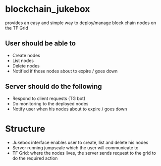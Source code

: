 # blockchain_jukebox
provides an easy and simple way to deploy/manage block chain nodes on the TF Grid
## User should be able to 
  - Create nodes
  - List nodes
  - Delete nodes
  - Notified if those nodes about to expire / goes down
## Server should do the following
  - Respond to client requests (TG bot)
  - Do monitoring to the deployed nodes
  - Notify user when his nodes about to expire / goes down
# Structure
- Jukebox interface enables user to create, list and delete his nodes
- Server running jumpscale which the user will communicate to
- TF Grid: where the nodes lives, the server sends request to the grid to do the required action
